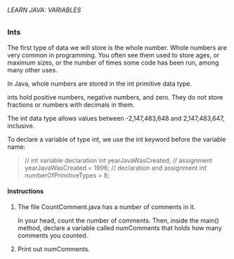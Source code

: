 ###### LEARN JAVA: VARIABLES

### Ints

The first type of data we will store is the whole number. Whole numbers are very common in programming. You often see them used to store ages, or maximum sizes, or the number of times some code has been run, among many other uses.

In Java, whole numbers are stored in the int primitive data type.

ints hold positive numbers, negative numbers, and zero. They do not store fractions or numbers with decimals in them.

The int data type allows values between -2,147,483,648 and 2,147,483,647, inclusive.

To declare a variable of type int, we use the int keyword before the variable name:

> // int variable declaration
int yearJavaWasCreated;
// assignment
yearJavaWasCreated = 1996;
// declaration and assignment
int numberOfPrimitiveTypes = 8;

#### Instructions

1. The file CountComment.java has a number of comments in it.

    In your head, count the number of comments. Then, inside the main() method, declare a variable called numComments that holds how many comments you counted.

2. Print out numComments.